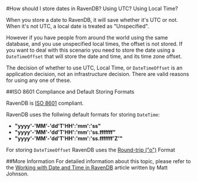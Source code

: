 #How should I store dates in RavenDB? Using UTC? Using Local Time?

When you store a date to RavenDB, it will save whether it's UTC or not.  When it's not UTC, a local date is treated as "Unspecified".
  
However if you have people from around the world using the same database, and you use unspecified local times, the offset is not stored. If you want to deal with this scenario you need to store the date using a `DateTimeOffset` that will store the date and time, and its time zone offset.

The decision of whether to use UTC, Local Time, or `DateTimeOffset` is an application decision, not an infrastructure decision.  There are valid reasons for using any one of these.


##ISO 8601 Compliance and Default Storing Formats

RavenDB is [ISO 8601](https://www.iso.org/iso-8601-date-and-time-format.html) compliant.   

RavenDB uses the follwing default formats for storing `DateTime`:  

- **"yyyy'-'MM'-'dd'T'HH':'mm':'ss"**
- **"yyyy'-'MM'-'dd'T'HH':'mm':'ss.fffffff"**
- **"yyyy'-'MM'-'dd'T'HH':'mm':'ss.fffffff'Z'"**


For storing `DateTimeOffset` RavenDB uses the [Round-trip ("o")](https://docs.microsoft.com/en-us/dotnet/standard/base-types/standard-date-and-time-format-strings#Roundtrip)  Format

##More Information
For detailed information about this topic, please refer to the [Working with Date and Time in RavenDB](http://codeofmatt.com/2015/01/25/date-and-time-in-ravendb/) article written by Matt Johnson.
